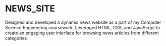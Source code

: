 # NEWS_SITE
Designed and developed a dynamic news website as a part of my Computer Science Engineering coursework. Leveraged HTML, CSS, and JavaScript to create an engaging user interface for browsing news articles from different categories

